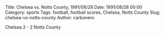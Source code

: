 Title: Chelsea vs. Notts County, 1991/08/28
Date: 1991/08/28 00:00
Category: sports
Tags: football, football scores, Chelsea, Notts County
Slug: chelsea-vs-notts-county
Author: carbonero


Chelsea 2 - 2 Notts County
